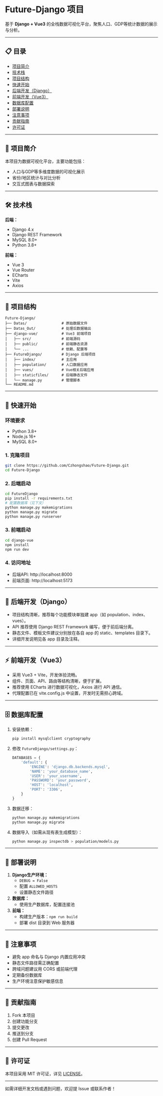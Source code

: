 # Future-Django 项目

基于 **Django + Vue3** 的全栈数据可视化平台，聚焦人口、GDP等统计数据的展示与分析。

---

## 📋 目录

- [项目简介](#项目简介)
- [技术栈](#技术栈)
- [项目结构](#项目结构)
- [快速开始](#快速开始)
- [后端开发（Django）](#后端开发django)
- [前端开发（Vue3）](#前端开发vue3)
- [数据库配置](#数据库配置)
- [部署说明](#部署说明)
- [注意事项](#注意事项)
- [贡献指南](#贡献指南)
- [许可证](#许可证)

---

## 🎯 项目简介

本项目为数据可视化平台，主要功能包括：

- 人口与GDP等多维度数据的可视化展示
- 省份/地区统计与对比分析
- 交互式图表与数据探索

---

## 🛠 技术栈

**后端：**

- Django 4.x
- Django REST Framework
- MySQL 8.0+
- Python 3.8+

**前端：**

- Vue 3
- Vue Router
- ECharts
- Vite
- Axios

---

## 📁 项目结构

```
Future-Django/
├── Datas/                # 原始数据文件
├── Datas_Out/            # 处理后数据输出
├── django-vue/           # Vue3 前端项目
│   ├── src/              # 前端源码
│   ├── public/           # 前端静态资源
│   └── ...               # 依赖、配置等
├── FutureDjango/         # Django 后端项目
│   ├── index/            # 主应用
│   ├── population/       # 人口数据应用
│   ├── vues/             # Vue相关后端应用
│   ├── staticfiles/      # 后端静态文件
│   └── manage.py         # 管理脚本
└── README.md
```

---

## 🚀 快速开始

### 环境要求

- Python 3.8+
- Node.js 16+
- MySQL 8.0+

### 1. 克隆项目

```bash
git clone https://github.com/Czhongshao/Future-Django.git
cd Future-Django
```

### 2. 后端启动

```bash
cd FutureDjango
pip install -r requirements.txt
# 配置数据库（见下文）
python manage.py makemigrations
python manage.py migrate
python manage.py runserver
```

### 3. 前端启动

```bash
cd django-vue
npm install
npm run dev
```

### 4. 访问地址

- 后端API: http://localhost:8000
- 前端页面: http://localhost:5173

---

## 🐍 后端开发（Django）

- 项目结构清晰，推荐每个功能模块单独建 app（如 population、index、vues）。
- API 推荐使用 Django REST Framework 编写，便于前后端分离。
- 静态文件、模板文件建议分别放在各自 app 的 static、templates 目录下。
- 详细开发说明见各 app 目录及注释。

---

## ⚡ 前端开发（Vue3）

- 采用 Vue3 + Vite，开发体验流畅。
- 组件、页面、API、路由等结构清晰，便于扩展。
- 推荐使用 ECharts 进行数据可视化，Axios 进行 API 通信。
- 代理配置已在 vite.config.js 中设置，开发时无需担心跨域。

---

## 🗄 数据库配置

1. 安装依赖：

   ```bash
   pip install mysqlclient cryptography
   ```
2. 修改 `FutureDjango/settings.py`：

   ```python
   DATABASES = {
       'default': {
           'ENGINE': 'django.db.backends.mysql',
           'NAME': 'your_database_name',
           'USER': 'your_username',
           'PASSWORD': 'your_password',
           'HOST': 'localhost',
           'PORT': '3306',
       }
   }
   ```
3. 数据迁移：

   ```bash
   python manage.py makemigrations
   python manage.py migrate
   ```
4. 数据导入（如需从现有表生成模型）：

   ```bash
   python manage.py inspectdb > population/models.py
   ```

---

## 🚀 部署说明

1. **Django生产环境：**
   - `DEBUG = False`
   - 配置 `ALLOWED_HOSTS`
   - 设置静态文件路径
2. **数据库：**
   - 使用生产数据库，配置连接池
3. **前端：**
   - 构建生产版本：`npm run build`
   - 部署 dist 目录到 Web 服务器

---

## 📝 注意事项

- 避免 app 命名与 Django 内置应用冲突
- 静态文件路径需正确配置
- 跨域问题建议用 CORS 或前端代理
- 定期备份数据库
- 生产环境注意保护敏感信息

---

## 🤝 贡献指南

1. Fork 本项目
2. 创建功能分支
3. 提交更改
4. 推送到分支
5. 创建 Pull Request

---

## 📄 许可证

本项目采用 MIT 许可证，详见 [LICENSE](LICENSE)。

---

如需详细开发文档或遇到问题，欢迎提 Issue 或联系作者！
